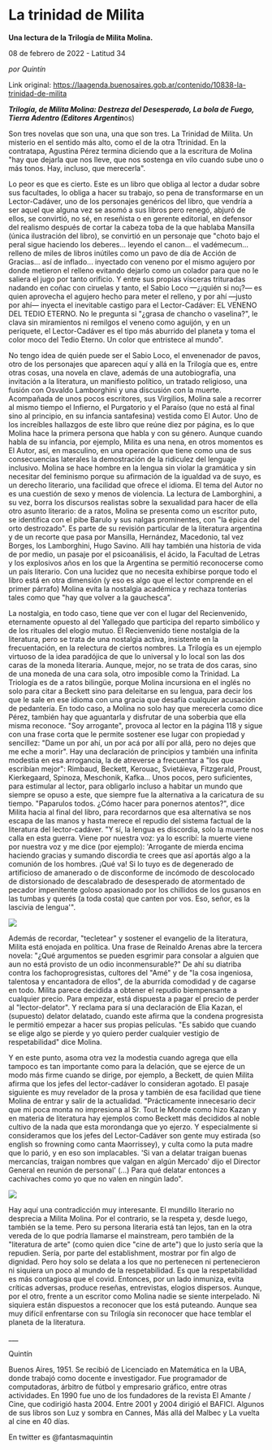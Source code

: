 # La trinidad de Milita

**Una lectura de la Trilogía de Milita Molina.**

08 de febrero de 2022 - Latitud 34

_por Quintín_

Link original: https://laagenda.buenosaires.gob.ar/contenido/10838-la-trinidad-de-milita



***Trilogía, de Milita Molina: Destreza del Desesperado, La bola de Fuego, Tierra Adentro (Editores Argentin***os)




Son tres novelas que son una, una que son tres. La Trinidad de Milita. Un misterio en el sentido más alto, como el de la otra Ttrinidad. En la contratapa, Agustina Pérez termina diciendo que a la escritura de Molina "hay que dejarla que nos lleve, que nos sostenga en vilo cuando sube uno o más tonos. Hay, incluso, que merecerla".




Lo peor es que es cierto. Este es un libro que obliga al lector a dudar sobre sus facultades, lo obliga a hacer su trabajo, so pena de transformarse en un Lector-Cadáver, uno de los personajes genéricos del libro, que vendría a ser aquel que alguna vez se asomó a sus libros pero renegó, abjuró de ellos, se convirtió, no sé, en reseñista o en gerente editorial, en defensor del realismo después de cortar la cabeza toba de la que hablaba Mansilla (única ilustración del libro), se convirtió en un personaje que "choto bajo el peral sigue haciendo los deberes... leyendo el canon... el vadémecum... relleno de miles de libros inútiles como un pavo de día de Acción de Gracias... así de inflado... inyectado con veneno por el mismo agujero por donde metieron el relleno evitando dejarlo como un colador para que no le saliera el jugo por tanto orificio. Y entre sus propias vísceras trituradas nadando en coñac con ciruelas y tanto, el Sabio Loco —¿¡quién si no¡?— es quien aprovecha el agujero hecho para meter el relleno, y por ahí —justo por ahí— inyecta el inevitable castigo para el Lector-Cadáver: EL VENENO DEL TEDIO ETERNO. No le pregunta si "¿grasa de chancho o vaselina?", le clava sin miramientos ni remilgos el veneno como aguijón, y en un periquete, el Lector-Cadáver es el tipo más aburrido del planeta y toma el color moco del Tedio Eterno. Un color que entristece al mundo".




No tengo idea de quién puede ser el Sabio Loco, el envenenador de pavos, otro de los personajes que aparecen aquí y allá en la Trilogía que es, entre otras cosas, una novela en clave, además de una autobiografía, una invitación a la literatura, un manifiesto político, un tratado religioso, una fusión con Osvaldo Lamborghini y una discusión con la muerte. Acompañada de unos pocos escritores, sus Virgilios, Molina sale a recorrer al mismo tiempo el Infierno, el Purgatorio y el Paraíso (que no está al final sino al principio, en su infancia santafesina) vestida como El Autor. Uno de los increíbles hallazgos de este libro que reúne diez por página, es lo que Molina hace la primera persona que habla y con su género. Aunque cuando habla de su infancia, por ejemplo, Milita es una nena, en otros momentos es El Autor, así, en masculino, en una operación que tiene como una de sus consecuencias laterales la demostración de la ridiculez del lenguaje inclusivo. Molina se hace hombre en la lengua sin violar la gramática y sin necesitar del feminismo porque su afirmación de la igualdad va de suyo, es un derecho literario, una facilidad que ofrece el idioma. El tema del Autor no es una cuestión de sexo y menos de violencia. La lectura de Lamborghini, a su vez, borra los discursos realistas sobre la sexualidad para hacer de ella otro asunto literario: de a ratos, Molina se presenta como un escritor puto, se identifica con el pibe Barulo y sus nalgas prominentes, con "la épica del orto destrozado". Es parte de su revisión particular de la literatura argentina y de un recorte que pasa por Mansilla, Hernández, Macedonio, tal vez Borges, los Lamborghini, Hugo Savino. Allí hay también una historia de vida de por medio, un pasaje por el psicoanálisis, el ácido, la Facultad de Letras y los explosivos años en los que la Argentina se permitió reconocerse como un país literario. Con una lucidez que no necesita exhibirse porque todo el libro está en otra dimensión (y eso es algo que el lector comprende en el primer párrafo) Molina evita la nostalgia académica y rechaza tonterías tales como que "hay que volver a la gauchesca".




La nostalgia, en todo caso, tiene que ver con el lugar del Recienvenido, eternamente opuesto al del Yallegado que participa del reparto simbólico y de los rituales del elogio mutuo. El Recienvenido tiene nostalgia de la literatura, pero se trata de una nostalgia activa, insistente en la frecuentación, en la relectura de ciertos nombres. La Trilogía es un ejemplo virtuoso de la idea paradójica de que lo universal y lo local son las dos caras de la moneda literaria. Aunque, mejor, no se trata de dos caras, sino de una moneda de una cara sola, otro imposible como la Trinidad. La Triología es de a ratos bilingüe, porque Molina incursiona en el inglés no solo para citar a Beckett sino para deleitarse en su lengua, para decir los que le sale en ese idioma con una gracia que desafía cualquier acusación de pedantería. En todo caso, a Molina no solo hay que merecerla como dice Pérez, también hay que aguantarla y disfrutar de una soberbia que ella misma reconoce. "Soy arrogante", provoca al lector en la página 118 y sigue con una frase corta que le permite sostener ese lugar con propiedad y sencillez: "Dame un por ahí, un por acá por allí por allá, pero no dejes que me eche a morir". Hay una declaración de principios y también una infinita modestia en esa arrogancia, la de atreverse a frecuentar a "los que escribían mejor": Rimbaud, Beckett, Kerouac, Svietáieva, Fitzgerald, Proust, Kierkegaard, Spinoza, Meschonik, Kafka... Unos pocos, pero suficientes, para estimular al lector, para obligarlo incluso a habitar un mundo que siempre se opuso a este, que siempre fue la alternativa a la caricatura de su tiempo. "Paparulos todos. ¿Cómo hacer para ponernos atentos?", dice Milita hacia al final del libro, para recordarnos que esa alternativa se nos escapa de las manos y hasta merece el repudio del sistema factual de la literatura del lector-cadáver. "Y sí, la lengua es discordia, solo la muerte nos calla en esta guerra. Viene por nuestra voz: ya lo escribí: la muerte viene por nuestra voz y me dice (por ejemplo): 'Arrogante de mierda encima haciendo gracias y sumando discordia te crees que así aportás algo a la comunión de los hombres. ¡Qué va! Si lo tuyo es de degenerado de artificioso de amanerado o de disconforme de incómodo de descolocado de distorsionado de descalabrado de desesperado de atormentado de pecador impenitente goloso apasionado por los chillidos de los gusanos en las tumbas y querés (a toda costa) que canten por vos. Eso, señor, es la lascivia de lengua'".




![](https://cdn.feater.me/files/images/144808/35ae1588-4aab-4ff7-8dbf-c34fa41ffa64.png)




Además de recordar, "tecletear" y sostener el evangelio de la literatura, Milita está enojada en política. Una frase de Reinaldo Arenas abre la tercera novela: "¿Qué argumentos se pueden esgrimir para consolar a alguien que aun no está provisto de un odio inconmensurable?" De ahí su diatriba contra los fachoprogresistas, cultores del "Amé" y de "la cosa ingeniosa, talentosa y encantadora de ellos", de la aburrida comodidad y de cagarse en todo. Milita parece decidida a obtener el repudio biempensante a cualquier precio. Para empezar, está dispuesta a pagar el precio de perder al "lector-delator". Y reclama para sí una declaración de Elia Kazan, el (supuesto) delator delatado, cuando este afirma que la condena progresista le permitió empezar a hacer sus propias películas. "Es sabido que cuando se elige algo se pierde y yo quiero perder cualquier vestigio de respetabilidad" dice Molina.




Y en este punto, asoma otra vez la modestia cuando agrega que ella tampoco es tan importante como para la delación, que se ejerce de un modo más firme cuando se dirige, por ejemplo, a Beckett, de quien Milita afirma que los jefes del lector-cadáver lo consideran agotado. El pasaje siguiente es muy revelador de la prosa y también de esa facilidad que tiene Molina de entrar y salir de la actualidad. "Prácticamente innecesario decir que mi poca monta no impresiona al Sr. Tout le Monde como hizo Kazan y en materia de literatura hay ejemplos como Beckett más decididos al noble cultivo de la nada que esta morondanga que yo ejerzo. Y especialmente si consideramos que los jefes del Lector-Cadáver son gente muy estirada (so english so frowning como canta Maorrissey), y culta como la puta madre que lo parió, y en eso son implacables. 'Si van a delatar traigan buenas mercancías, traigan nombres que valgan en algún Mercado' dijo el Director General en reunión de personal' (...) Para qué delatar entonces a cachivaches como yo que no valen en ningún lado".




![](https://cdn.feater.me/files/images/144809/db81ee84-0180-4ca1-a1b4-71559137cb23.png)




Hay aquí una contradicción muy interesante. El mundillo literario no desprecia a Milita Molina. Por el contrario, se la respeta y, desde luego, también se la teme. Pero su persona literaria está tan lejos, tan en la otra vereda de lo que podría llamarse el mainstream, pero también de la "literatura de arte" (como quien dice "cine de arte") que lo justo sería que la repudien. Sería, por parte del establishment, mostrar por fin algo de dignidad. Pero hoy solo se delata a los que no pertenecen ni pertenecieron ni siquiera un poco al mundo de la respetabilidad. Es que la respetabilidad es más contagiosa que el covid. Entonces, por un lado inmuniza, evita críticas adversas, produce reseñas, entrevistas, elogios dispersos. Aunque, por el otro, frente a un escritor como Molina nadie se siente interpelado. Ni siquiera están dispuestos a reconocer que los está puteando. Aunque sea muy difícil enfrentarse con su Trilogía sin reconocer que hace temblar el planeta de la literatura.




\_\_\_




Quintín




Buenos Aires, 1951. Se recibió de Licenciado en Matemática en la UBA, donde trabajó como docente e investigador. Fue programador de computadoras, árbitro de fútbol y empresario gráfico, entre otras actividades. En 1990 fue uno de los fundadores de la revista El Amante / Cine, que codirigió hasta 2004. Entre 2001 y 2004 dirigió el BAFICI. Algunos de sus libros son Luz y sombra en Cannes, Más allá del Malbec y La vuelta al cine en 40 días.




En twitter es @fantasmaquintin




